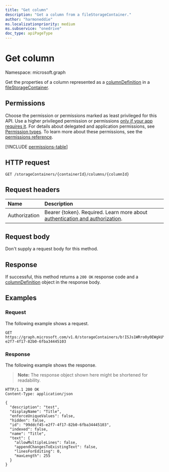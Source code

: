 ```yaml
---
title: "Get column"
description: "Get a column from a fileStorageContainer."
author: "harmoneddie"
ms.localizationpriority: medium
ms.subservice: "onedrive"
doc_type: apiPageType
---
```


# Get column

Namespace: microsoft.graph

Get the properties of a column represented as a [columnDefinition](../resources/columndefinition.md) in a [fileStorageContainer](../resources/filestoragecontainer.md).  

## Permissions

Choose the permission or permissions marked as least privileged for this API. Use a higher privileged permission or permissions [only if your app requires it](/graph/permissions-overview#best-practices-for-using-microsoft-graph-permissions). For details about delegated and application permissions, see [Permission types](/graph/permissions-overview#permission-types). To learn more about these permissions, see the [permissions reference](/graph/permissions-reference).

<!-- {
  "blockType": "permissions",
  "name": "filestoragecontainer-get-columns-permissions"
}
-->
[!INCLUDE [permissions-table](../includes/permissions/filestoragecontainer-get-columns-permissions.md)]

## HTTP request

<!-- {
  "blockType": "ignored"
}
-->
``` http
GET /storageContainers/{containerId}/columns/{columnId}
```

## Request headers

|Name|Description|
|:---|:---|
|Authorization|Bearer {token}. Required. Learn more about [authentication and authorization](/graph/auth/auth-concepts).|


## Request body

Don't supply a request body for this method.

## Response

If successful, this method returns a `200 OK` response code and a [columnDefinition](../resources/columndefinition.md) object in the response body.

## Examples

### Request

The following example shows a request.
<!-- {
  "blockType": "request",
  "name": "get_columndefinition_for_fileStorageContainer"
}
-->
``` http
GET https://graph.microsoft.com/v1.0/storageContainers/b!ISJs1WRro0y0EWgkUYcktDa0mE8zSlFEqFzqRn70Zwp1CEtDEBZgQICPkRbil_5Z/columns/99ddcf45-e2f7-4f17-82b0-6fba34445103
```


### Response

The following example shows the response.
>**Note:** The response object shown here might be shortened for readability.
<!-- {
  "blockType": "response",
  "truncated": true,
  "@odata.type": "microsoft.graph.columnDefinition"
}
-->
``` http
HTTP/1.1 200 OK
Content-Type: application/json

{
  "description": "test",
  "displayName": "Title",
  "enforceUniqueValues": false,
  "hidden": false,
  "id": "99ddcf45-e2f7-4f17-82b0-6fba34445103",
  "indexed": false,
  "name": "Title",
  "text": {
    "allowMultipleLines": false,
    "appendChangesToExistingText": false,
    "linesForEditing": 0,
    "maxLength": 255
  }
}
```

